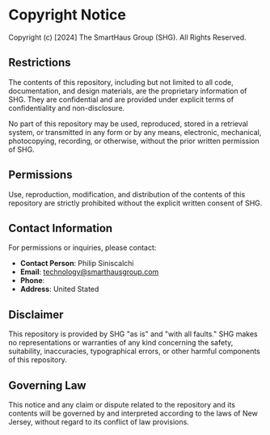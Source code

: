 # Copyright Notice

Copyright (c) [2024] The SmartHaus Group (SHG). All Rights Reserved.

## Restrictions

The contents of this repository, including but not limited to all code, documentation, and design materials, are the proprietary information of SHG. They are confidential and are provided under explicit terms of confidentiality and non-disclosure.

No part of this repository may be used, reproduced, stored in a retrieval system, or transmitted in any form or by any means, electronic, mechanical, photocopying, recording, or otherwise, without the prior written permission of SHG.

## Permissions

Use, reproduction, modification, and distribution of the contents of this repository are strictly prohibited without the explicit written consent of SHG.

## Contact Information

For permissions or inquiries, please contact:

- **Contact Person**: Philip Siniscalchi
- **Email**: technology@smarthausgroup.com
- **Phone**: 
- **Address**: United Stated

## Disclaimer

This repository is provided by SHG "as is" and "with all faults." SHG makes no representations or warranties of any kind concerning the safety, suitability, inaccuracies, typographical errors, or other harmful components of this repository.

## Governing Law

This notice and any claim or dispute related to the repository and its contents will be governed by and interpreted according to the laws of New Jersey, without regard to its conflict of law provisions.

